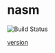 # nasm

![Build Status](https://travis-ci.org/cyber-dojo-languages/nasm.svg?branch=master)

[version](./docker/version.txt)